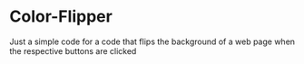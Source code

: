 # Color-Flipper
Just a simple code for a code that flips the background of a web page when the respective buttons are clicked
